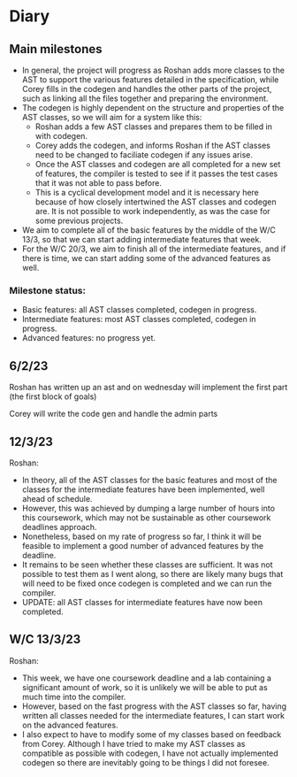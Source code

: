 # Diary

## Main milestones

- In general, the project will progress as Roshan adds more classes to the AST to support the various features detailed in the specification, while Corey fills in the codegen and handles the other parts of the project, such as linking all the files together and preparing the environment.
- The codegen is highly dependent on the structure and properties of the AST classes, so we will aim for a system like this:
  - Roshan adds a few AST classes and prepares them to be filled in with codegen.
  - Corey adds the codegen, and informs Roshan if the AST classes need to be changed to faciliate codegen if any issues arise.
  - Once the AST classes and codegen are all completed for a new set of features, the compiler is tested to see if it passes the test cases that it was not able to pass before.
  - This is a cyclical development model and it is necessary here because of how closely intertwined the AST classes and codegen are. It is not possible to work independently, as was the case for some previous projects.
- We aim to complete all of the basic features by the middle of the W/C 13/3, so that we can start adding intermediate features that week.
- For the W/C 20/3, we aim to finish all of the intermediate features, and if there is time, we can start adding some of the advanced features as well.

### Milestone status:

- Basic features: all AST classes completed, codegen in progress.
- Intermediate features: most AST classes completed, codegen in progress.
- Advanced features: no progress yet.

## 6/2/23

Roshan has written up an ast and on wednesday will implement the first part (the first block of goals)

Corey will write the code gen and handle the admin parts

## 12/3/23

Roshan:
- In theory, all of the AST classes for the basic features and most of the classes for the intermediate features have been implemented, well ahead of schedule.
- However, this was achieved by dumping a large number of hours into this coursework, which may not be sustainable as other coursework deadlines approach.
- Nonetheless, based on my rate of progress so far, I think it will be feasible to implement a good number of advanced features by the deadline.
- It remains to be seen whether these classes are sufficient. It was not possible to test them as I went along, so there are likely many bugs that will need to be fixed once codegen is completed and we can run the compiler.
- UPDATE: all AST classes for intermediate features have now been completed.

## W/C 13/3/23

Roshan:
- This week, we have one coursework deadline and a lab containing a significant amount of work, so it is unlikely we will be able to put as much time into the compiler.
- However, based on the fast progress with the AST classes so far, having written all classes needed for the intermediate features, I can start work on the advanced features.
- I also expect to have to modify some of my classes based on feedback from Corey. Although I have tried to make my AST classes as compatible as possible with codegen, I have not actually implemented codegen so there are inevitably going to be things I did not foresee.